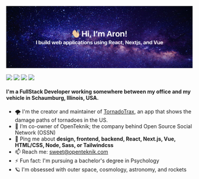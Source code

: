 <img src="https://github.com/nodesleep/nodesleep/blob/main/header.png" alt="Nodesleep GitHub README header image">

<p><a href="https://www.twitter.com/asyncawaited"><img src="https://img.shields.io/badge/twitter-%231DA1F2.svg?&style=for-the-badge&logo=twitter&logoColor=white" height=25></a> <a href="https://www.linkedin.com/in/aronjs"><img src="https://img.shields.io/badge/linkedin-%230077B5.svg?&style=for-the-badge&logo=linkedin&logoColor=white" height=25></a> <a href="https://www.instagram.com/asyncawaited/"><img src="https://img.shields.io/badge/instagram-%23E4405F.svg?&style=for-the-badge&logo=instagram&logoColor=white" height=25></a>
<a href="https://www.upwork.com/freelancers/~017915d053d8eda84a"><img src="https://img.shields.io/badge/upwork-%6FDA44F.svg?&style=for-the-badge&logo=upwork&logoColor=white" height=25></a></p>

#### I'm a FullStack Developer working somewhere between my office and my vehicle in Schaumburg, Illinois, USA.

- 🌪️ I'm the creator and maintainer of [TornadoTrax](https://github.com/themattbook/tornadotrax), an app that shows the damage paths of tornadoes in the US.
- 👯 I’m co-owner of OpenTeknik; the company behind Open Source Social Network (OSSN)
- 💬 Ping me about **design, frontend, backend, React, Next.js, Vue, HTML/CSS, Node, Sass, or Tailwindcss**
- 📫 Reach me: sweet@openteknik.com
- ⚡ Fun fact: I'm pursuing a bachelor's degree in Psychology
- 🪐 I'm obsessed with outer space, cosmology, astronomy, and rockets
